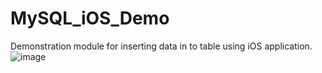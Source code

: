 # MySQL_iOS_Demo
Demonstration module for inserting data in to table using iOS application.
![image](https://user-images.githubusercontent.com/51289240/83222980-61baff00-a197-11ea-9241-820f136fd42b.png)

